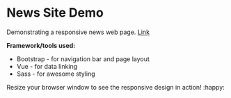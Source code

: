# News Site Demo
Demonstrating a responsive news web page. [Link](https://seanzhousiyuan.github.io/responsive-news-site-demo)

**Framework/tools used:**

* Bootstrap - for navigation bar and page layout
* Vue - for data linking
* Sass - for awesome styling

Resize your browser window to see the responsive design in action! :happy:



